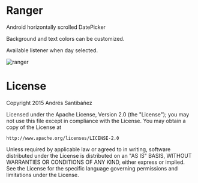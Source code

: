 # Ranger
Android horizontally scrolled DatePicker

Background and text colors can be customized.

Available listener when day selected.

![ranger](https://github.com/asantibanez/Ranger/blob/master/Ranger/screenshots/ranger.png)

License
=======
Copyright 2015 Andrés Santibáñez

Licensed under the Apache License, Version 2.0 (the "License");
you may not use this file except in compliance with the License.
You may obtain a copy of the License at

    http://www.apache.org/licenses/LICENSE-2.0

Unless required by applicable law or agreed to in writing, software
distributed under the License is distributed on an "AS IS" BASIS,
WITHOUT WARRANTIES OR CONDITIONS OF ANY KIND, either express or implied.
See the License for the specific language governing permissions and
limitations under the License.
